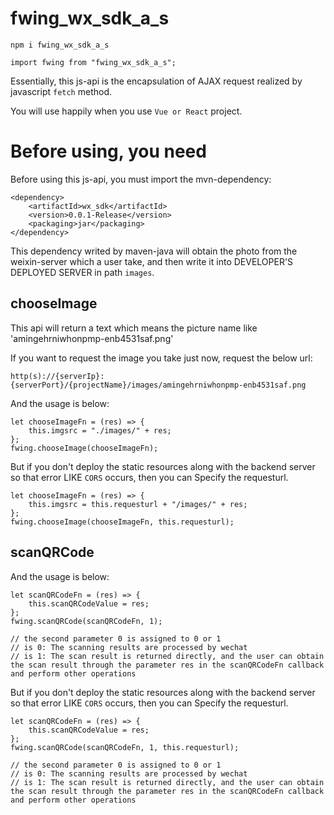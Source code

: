 # fwing_wx_sdk_a_s
    npm i fwing_wx_sdk_a_s

    import fwing from "fwing_wx_sdk_a_s";

Essentially, this js-api is the encapsulation of AJAX request realized by javascript `fetch` method.

You will use happily when you use `Vue or React` project. 

# Before using, you need
Before using this js-api, you must import the mvn-dependency:
    
    <dependency>
        <artifactId>wx_sdk</artifactId>
        <version>0.0.1-Release</version>
        <packaging>jar</packaging>
    </dependency>

This dependency writed by maven-java will obtain the photo from the weixin-server which a user take, and then write it into DEVELOPER'S DEPLOYED SERVER in path `images`.

## chooseImage
This api will return a text which means the picture name like 'amingehrniwhonpmp-enb4531saf.png'

If you want to request the image you take just now, request the below url:

    http(s)://{serverIp}:{serverPort}/{projectName}/images/amingehrniwhonpmp-enb4531saf.png

And the usage is below:

    let chooseImageFn = (res) => {
        this.imgsrc = "./images/" + res;
    };
    fwing.chooseImage(chooseImageFn);

But if you don't deploy the static resources along with the backend server so that error LIKE `CORS` occurs, then you can Specify the requesturl.

    let chooseImageFn = (res) => {
        this.imgsrc = this.requesturl + "/images/" + res;
    };
    fwing.chooseImage(chooseImageFn, this.requesturl);

## scanQRCode
And the usage is below:

    let scanQRCodeFn = (res) => {
        this.scanQRCodeValue = res;
    };
    fwing.scanQRCode(scanQRCodeFn, 1);

    // the second parameter 0 is assigned to 0 or 1
    // is 0: The scanning results are processed by wechat
    // is 1: The scan result is returned directly, and the user can obtain the scan result through the parameter res in the scanQRCodeFn callback and perform other operations

But if you don't deploy the static resources along with the backend server so that error LIKE `CORS` occurs, then you can Specify the requesturl.

    let scanQRCodeFn = (res) => {
        this.scanQRCodeValue = res;
    };
    fwing.scanQRCode(scanQRCodeFn, 1, this.requesturl);
    
    // the second parameter 0 is assigned to 0 or 1
    // is 0: The scanning results are processed by wechat
    // is 1: The scan result is returned directly, and the user can obtain the scan result through the parameter res in the scanQRCodeFn callback and perform other operations
